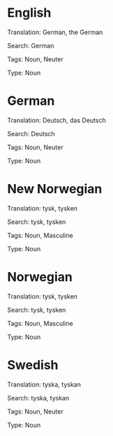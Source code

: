 
English
=======

Translation: German, the German

Search: German

Tags: Noun, Neuter

Type: Noun



German
======

Translation: Deutsch, das Deutsch

Search: Deutsch

Tags: Noun, Neuter

Type: Noun



New Norwegian
=============

Translation: tysk, tysken

Search: tysk, tysken

Tags: Noun, Masculine

Type: Noun



Norwegian
=========

Translation: tysk, tysken

Search: tysk, tysken

Tags: Noun, Masculine

Type: Noun



Swedish
=======

Translation: tyska, tyskan

Search: tyska, tyskan

Tags: Noun, Neuter

Type: Noun
